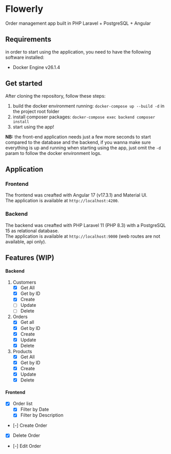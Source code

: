 # Flowerly

Order management app built in PHP Laravel + PostgreSQL + Angular

## Requirements

in order to start using the application, you need to have the following software installed:

- Docker Engine v26.1.4

## Get started

After cloning the repository, follow these steps:

1. build the docker environment running: `docker-compose up --build -d` in the project root folder
2. install composer packages: `docker-compose exec backend composer install`
3. start using the app!

<strong>NB:</strong> the front-end application needs just a few more seconds to start compared to the database and the backend, if you wanna make sure everything is up and running when starting using the app, just omit the `-d` param to follow the docker environment logs.

## Application

### Frontend

The frontend was creafted with Angular 17 (v17.3.1) and Material UI. <br>
The application is available at `http://localhost:4200`.

### Backend

The backend was creafted with PHP Laravel 11 (PHP 8.3) with a PostgreSQL 15 as relational database.<br>
The application is available at `http://localhost:9000` (web routes are not available, api only).

## Features (WIP)

#### Backend

1. Customers
   - [x] Get All
   - [x] Get by ID
   - [x] Create
   - [ ] Update
   - [ ] Delete
2. Orders
   - [x] Get all
   - [x] Get by ID
   - [x] Create
   - [x] Update
   - [x] Delete
3. Products
   - [x] Get All
   - [x] Get by ID
   - [x] Create
   - [x] Update
   - [x] Delete

#### Frontend

- [x] Order list
  - [x] Filter by Date
  - [x] Filter by Description
- [-] Create Order
- [x] Delete Order
- [-] Edit Order
